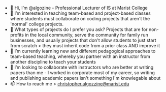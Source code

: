 - 👋 Hi, I’m @algozine - Professional Lecturer of IS at Marist College
- 👀 I’m interested in teaching team-based and project-based classes where students must collaborate on coding projects that aren't the 'normal' college projects.
- 🚧 What types of projects do I prefer you ask? Projects that are for non-profits in the local community, serve the community for family run businesses, and usually projects that don't allow students to just start from scratch > they must inherit code from a prior class AND improve it
- 🌱 I’m currently learning new and different pedagogical approaches to team-based teaching, whereby you partner with an instructor from another discipline to teach your students
- 💞️ I’m looking to collaborate with instructors who are better at writing papers than me - I worked in corporate most of my career, so writing and publishing academic papers isn't something I'm knowlegable about
- 📫 How to reach me > christopher.algozzine@marist.edu

<!---
algozine/algozine is a ✨ special ✨ repository because its `README.md` (this file) appears on your GitHub profile.
You can click the Preview link to take a look at your changes.
--->
